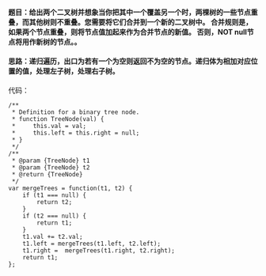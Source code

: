 #### 题目：给出两个二叉树并想象当你把其中一个覆盖另一个时，两棵树的一些节点重叠，而其他树则不重叠。您需要将它们合并到一个新的二叉树中。 合并规则是，如果两个节点重叠，则将节点值加起来作为合并节点的新值。 否则，NOT null节点将用作新树的节点。。
#### 思路：递归遍历，出口为若有一个为空则返回不为空的节点。递归体为相加对应位置的值，处理左子树，处理右子树。

代码：
```
/**
 * Definition for a binary tree node.
 * function TreeNode(val) {
 *     this.val = val;
 *     this.left = this.right = null;
 * }
 */
/**
 * @param {TreeNode} t1
 * @param {TreeNode} t2
 * @return {TreeNode}
 */
var mergeTrees = function(t1, t2) {
    if (t1 === null) {
        return t2;
    }
    if (t2 === null) {     
        return t1;
    }
    t1.val += t2.val; 
    t1.left = mergeTrees(t1.left, t2.left);
    t1.right =  mergeTrees(t1.right, t2.right);
    return t1;
};
```
